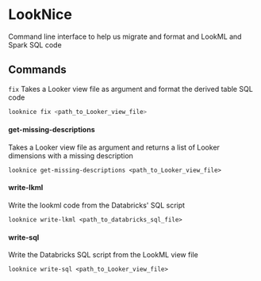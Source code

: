 # LookNice
Command line interface to help us migrate and format and LookML and Spark SQL code

## Commands
`fix`
Takes a Looker view file as argument and format the derived table SQL code
```bash
looknice fix <path_to_Looker_view_file>
```

#### get-missing-descriptions
Takes a Looker view file as argument and returns a list of Looker dimensions with a missing description
```
looknice get-missing-descriptions <path_to_Looker_view_file>
```

#### write-lkml
Write the lookml code from the Databricks' SQL script
```
looknice write-lkml <path_to_databricks_sql_file>
```

#### write-sql
Write the Databricks SQL script from the LookML view file
```
looknice write-sql <path_to_Looker_view_file>
```



